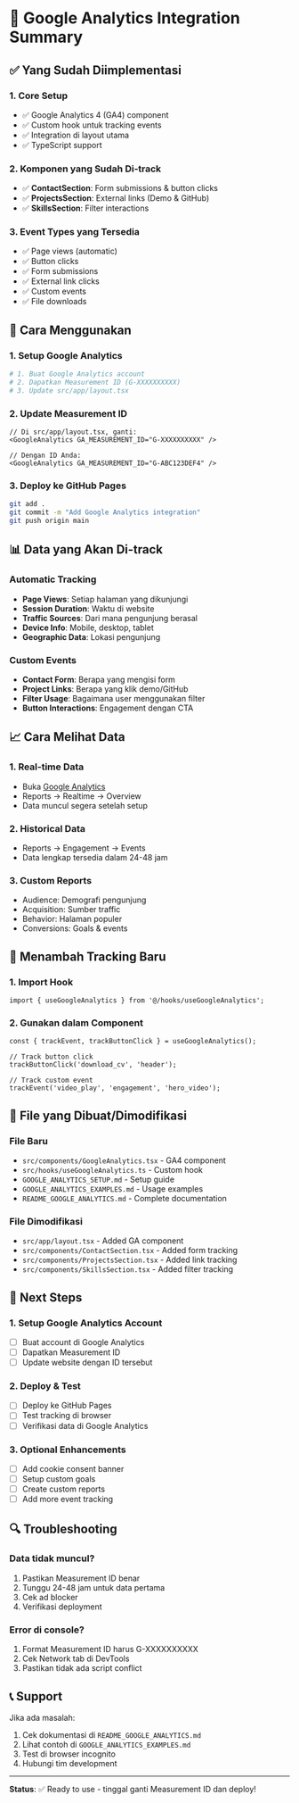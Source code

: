 # 🎯 Google Analytics Integration Summary

## ✅ Yang Sudah Diimplementasi

### 1. **Core Setup**
- ✅ Google Analytics 4 (GA4) component
- ✅ Custom hook untuk tracking events
- ✅ Integration di layout utama
- ✅ TypeScript support

### 2. **Komponen yang Sudah Di-track**
- ✅ **ContactSection**: Form submissions & button clicks
- ✅ **ProjectsSection**: External links (Demo & GitHub)
- ✅ **SkillsSection**: Filter interactions

### 3. **Event Types yang Tersedia**
- ✅ Page views (automatic)
- ✅ Button clicks
- ✅ Form submissions
- ✅ External link clicks
- ✅ Custom events
- ✅ File downloads

## 🚀 Cara Menggunakan

### 1. **Setup Google Analytics**
```bash
# 1. Buat Google Analytics account
# 2. Dapatkan Measurement ID (G-XXXXXXXXXX)
# 3. Update src/app/layout.tsx
```

### 2. **Update Measurement ID**
```tsx
// Di src/app/layout.tsx, ganti:
<GoogleAnalytics GA_MEASUREMENT_ID="G-XXXXXXXXXX" />

// Dengan ID Anda:
<GoogleAnalytics GA_MEASUREMENT_ID="G-ABC123DEF4" />
```

### 3. **Deploy ke GitHub Pages**
```bash
git add .
git commit -m "Add Google Analytics integration"
git push origin main
```

## 📊 Data yang Akan Di-track

### Automatic Tracking
- **Page Views**: Setiap halaman yang dikunjungi
- **Session Duration**: Waktu di website
- **Traffic Sources**: Dari mana pengunjung berasal
- **Device Info**: Mobile, desktop, tablet
- **Geographic Data**: Lokasi pengunjung

### Custom Events
- **Contact Form**: Berapa yang mengisi form
- **Project Links**: Berapa yang klik demo/GitHub
- **Filter Usage**: Bagaimana user menggunakan filter
- **Button Interactions**: Engagement dengan CTA

## 📈 Cara Melihat Data

### 1. **Real-time Data**
- Buka [Google Analytics](https://analytics.google.com/)
- Reports → Realtime → Overview
- Data muncul segera setelah setup

### 2. **Historical Data**
- Reports → Engagement → Events
- Data lengkap tersedia dalam 24-48 jam

### 3. **Custom Reports**
- Audience: Demografi pengunjung
- Acquisition: Sumber traffic
- Behavior: Halaman populer
- Conversions: Goals & events

## 🔧 Menambah Tracking Baru

### 1. **Import Hook**
```tsx
import { useGoogleAnalytics } from '@/hooks/useGoogleAnalytics';
```

### 2. **Gunakan dalam Component**
```tsx
const { trackEvent, trackButtonClick } = useGoogleAnalytics();

// Track button click
trackButtonClick('download_cv', 'header');

// Track custom event
trackEvent('video_play', 'engagement', 'hero_video');
```

## 📁 File yang Dibuat/Dimodifikasi

### File Baru
- `src/components/GoogleAnalytics.tsx` - GA4 component
- `src/hooks/useGoogleAnalytics.ts` - Custom hook
- `GOOGLE_ANALYTICS_SETUP.md` - Setup guide
- `GOOGLE_ANALYTICS_EXAMPLES.md` - Usage examples
- `README_GOOGLE_ANALYTICS.md` - Complete documentation

### File Dimodifikasi
- `src/app/layout.tsx` - Added GA component
- `src/components/ContactSection.tsx` - Added form tracking
- `src/components/ProjectsSection.tsx` - Added link tracking
- `src/components/SkillsSection.tsx` - Added filter tracking

## 🎯 Next Steps

### 1. **Setup Google Analytics Account**
- [ ] Buat account di Google Analytics
- [ ] Dapatkan Measurement ID
- [ ] Update website dengan ID tersebut

### 2. **Deploy & Test**
- [ ] Deploy ke GitHub Pages
- [ ] Test tracking di browser
- [ ] Verifikasi data di Google Analytics

### 3. **Optional Enhancements**
- [ ] Add cookie consent banner
- [ ] Setup custom goals
- [ ] Create custom reports
- [ ] Add more event tracking

## 🔍 Troubleshooting

### Data tidak muncul?
1. Pastikan Measurement ID benar
2. Tunggu 24-48 jam untuk data pertama
3. Cek ad blocker
4. Verifikasi deployment

### Error di console?
1. Format Measurement ID harus G-XXXXXXXXXX
2. Cek Network tab di DevTools
3. Pastikan tidak ada script conflict

## 📞 Support

Jika ada masalah:
1. Cek dokumentasi di `README_GOOGLE_ANALYTICS.md`
2. Lihat contoh di `GOOGLE_ANALYTICS_EXAMPLES.md`
3. Test di browser incognito
4. Hubungi tim development

---

**Status**: ✅ Ready to use - tinggal ganti Measurement ID dan deploy!
